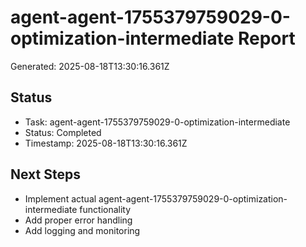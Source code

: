 # agent-agent-1755379759029-0-optimization-intermediate Report

Generated: 2025-08-18T13:30:16.361Z

## Status
- Task: agent-agent-1755379759029-0-optimization-intermediate
- Status: Completed
- Timestamp: 2025-08-18T13:30:16.361Z

## Next Steps
- Implement actual agent-agent-1755379759029-0-optimization-intermediate functionality
- Add proper error handling
- Add logging and monitoring
